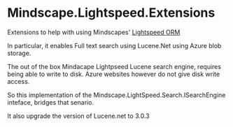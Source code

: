 Mindscape.Lightspeed.Extensions
=============================

Extensions to help with using Mindscapes' [Lightspeed ORM](http://www.mindscapehq.com/products/lightspeed)


In particular, it enables Full text search using Lucene.Net using Azure blob storage.

The out of the box Mindacape Lightpseed Lucene search engine, requires being able to write to disk.
Azure websites however do not give disk write access.

So this implementation of the Mindscape.LightSpeed.Search.ISearchEngine inteface,
bridges that senario.

It also upgrade the version of Lucene.net to 3.0.3
